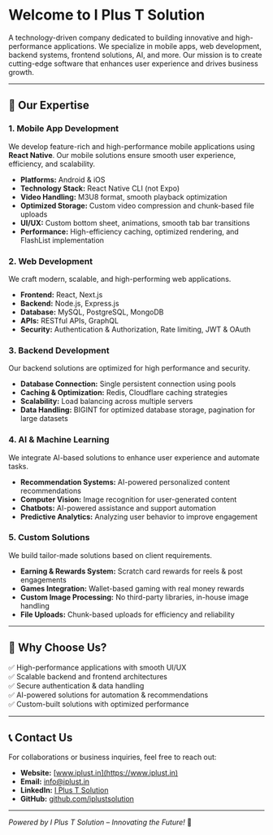 # Welcome to **I Plus T Solution**

A technology-driven company dedicated to building innovative and high-performance applications. We specialize in mobile apps, web development, backend systems, frontend solutions, AI, and more. Our mission is to create cutting-edge software that enhances user experience and drives business growth.

---

## 🚀 Our Expertise

### 1. **Mobile App Development**
We develop feature-rich and high-performance mobile applications using **React Native**. Our mobile solutions ensure smooth user experience, efficiency, and scalability.
- **Platforms:** Android & iOS
- **Technology Stack:** React Native CLI (not Expo)
- **Video Handling:** M3U8 format, smooth playback optimization
- **Optimized Storage:** Custom video compression and chunk-based file uploads
- **UI/UX:** Custom bottom sheet, animations, smooth tab bar transitions
- **Performance:** High-efficiency caching, optimized rendering, and FlashList implementation

### 2. **Web Development**
We craft modern, scalable, and high-performing web applications.
- **Frontend:** React, Next.js
- **Backend:** Node.js, Express.js
- **Database:** MySQL, PostgreSQL, MongoDB
- **APIs:** RESTful APIs, GraphQL
- **Security:** Authentication & Authorization, Rate limiting, JWT & OAuth

### 3. **Backend Development**
Our backend solutions are optimized for high performance and security.
- **Database Connection:** Single persistent connection using pools
- **Caching & Optimization:** Redis, Cloudflare caching strategies
- **Scalability:** Load balancing across multiple servers
- **Data Handling:** BIGINT for optimized database storage, pagination for large datasets

### 4. **AI & Machine Learning**
We integrate AI-based solutions to enhance user experience and automate tasks.
- **Recommendation Systems:** AI-powered personalized content recommendations
- **Computer Vision:** Image recognition for user-generated content
- **Chatbots:** AI-powered assistance and support automation
- **Predictive Analytics:** Analyzing user behavior to improve engagement

### 5. **Custom Solutions**
We build tailor-made solutions based on client requirements.
- **Earning & Rewards System:** Scratch card rewards for reels & post engagements
- **Games Integration:** Wallet-based gaming with real money rewards
- **Custom Image Processing:** No third-party libraries, in-house image handling
- **File Uploads:** Chunk-based uploads for efficiency and reliability

---

## 🌟 Why Choose Us?
✅ High-performance applications with smooth UI/UX  
✅ Scalable backend and frontend architectures  
✅ Secure authentication & data handling  
✅ AI-powered solutions for automation & recommendations  
✅ Custom-built solutions with optimized performance  

---

## 📞 Contact Us
For collaborations or business inquiries, feel free to reach out:
- **Website:** [www.iplust.in](https://www.iplust.in)
- **Email:** info@iplust.in
- **LinkedIn:** [I Plus T Solution](https://linkedin.com/company/i-plus-t-solution)
- **GitHub:** [github.com/iplustsolution](https://github.com/iplustsolution)

---

*Powered by I Plus T Solution – Innovating the Future!* 🚀
